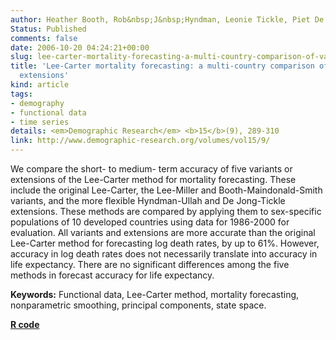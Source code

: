 ```yaml
---
author: Heather Booth, Rob&nbsp;J&nbsp;Hyndman, Leonie Tickle, Piet De Jong
Status: Published
comments: false
date: 2006-10-20 04:24:21+00:00
slug: lee-carter-mortality-forecasting-a-multi-country-comparison-of-variants-and-extensions
title: 'Lee-Carter mortality forecasting: a multi-country comparison of variants and
  extensions'
kind: article
tags:
- demography
- functional data
- time series
details: <em>Demographic Research</em> <b>15</b>(9), 289-310
link: http://www.demographic-research.org/volumes/vol15/9/
---
```


We compare the short- to medium- term accuracy of five variants or extensions of the Lee-Carter method for mortality forecasting. These include the original Lee-Carter, the Lee-Miller and Booth-Maindonald-Smith variants, and the more flexible Hyndman-Ullah and De Jong-Tickle extensions. These methods are compared by applying them to sex-specific populations of 10 developed countries using data for 1986-2000 for evaluation. All variants and extensions are more accurate than the original Lee-Carter method for forecasting log death rates, by up to 61%. However, accuracy in log death rates does not necessarily translate into accuracy in life expectancy. There are no significant differences among the five methods in forecast accuracy for life expectancy.

**Keywords:** Functional data, Lee-Carter method, mortality forecasting, nonparametric smoothing, principal components, state space.

**[R code](http://github.com/robjhyndman/demography)**
